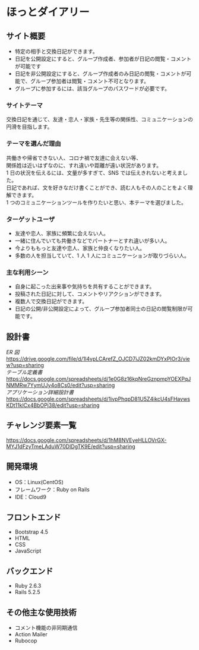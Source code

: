 # ほっとダイアリー

## サイト概要

- 特定の相手と交換日記ができます。
- 日記を公開設定にすると、グループ作成者、参加者が日記の閲覧・コメントが可能です
- 日記を非公開設定にすると、グループ作成者のみ日記の閲覧・コメントが可能で、グループ参加者は閲覧・コメント不可となります。
- グループに参加するには、該当グループのパスワードが必要です。

### サイトテーマ

交換日記を通じて、友達・恋人・家族・先生等の関係性、コミュニケーションの円滑を目指します。

### テーマを選んだ理由

共働きや帰省できない人、コロナ禍で友達に会えない等、<br>
関係姓は近いはずなのに、すれ違いや距離が遠い状況があります。<br>
1 日の状況を伝えるには、文量が多すぎて、SNS では伝えきれないと考えました。<br>
日記であれば、文を好きなだけ書くことができ、読む人もその人のことをよく理解できます。<br>
1 つのコミュニケーションツールを作りたいと思い、本テーマを選びました。

### ターゲットユーザ

- 友達や恋人、家族に頻繁に会えない人。
- 一緒に住んでいても共働きなどでパートナーとすれ違いが多い人。
- 今よりももっと友達や恋人、家族と仲良くなりたい人。
- 多数の人を担当していて、1 人 1 人にコミュニケーションが取りづらい人。

### 主な利用シーン

- 自身に起こった出来事や気持ちを共有することができます。
- 投稿された日記に対して、コメントやリアクションができます。
- 複数人で交換日記ができます。
- 日記の公開/非公開設定によって、グループ参加者同士の日記の閲覧制限が可能です。

## 設計書

_ER 図_<br>
<https://drive.google.com/file/d/1l4vpLCArefZ_OJCD7iJZ02kmDYxPIOr3/view?usp=sharing><br>
_テーブル定義書_<br>
<https://docs.google.com/spreadsheets/d/1e0G8z16kpNreGznpmpYOEXPqJNMMRw7YymUJy4o8Cs0/edit?usp=sharing><br>
_アプリケーション詳細設計書_<br>
<https://docs.google.com/spreadsheets/d/1ivpPhqpD81U5Z4ikcU4sFHavwsKDt11klCx4BbOPj38/edit?usp=sharing>

## チャレンジ要素一覧

<https://docs.google.com/spreadsheets/d/1hM8NVEyeHLLOVrGX-MYJ1dFzyTmeLAduW70DIDgTK9E/edit?usp=sharing>

## 開発環境

- OS：Linux(CentOS)
- フレームワーク：Ruby on Rails
- IDE：Cloud9

## フロントエンド

- Bootstrap 4.5
- HTML
- CSS
- JavaScript

## バックエンド

- Ruby 2.6.3
- Rails 5.2.5

## その他主な使用技術

- コメント機能の非同期通信
- Action Mailer
- Rubocop
